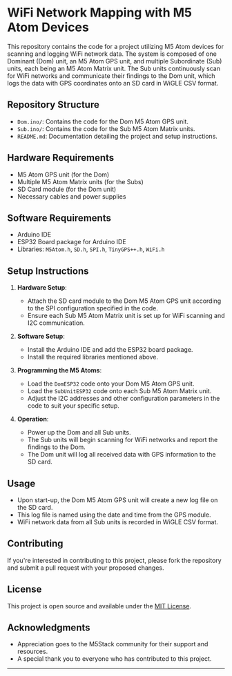 # WiFi Network Mapping with M5 Atom Devices

This repository contains the code for a project utilizing M5 Atom devices for scanning and logging WiFi network data. The system is composed of one Dominant (Dom) unit, an M5 Atom GPS unit, and multiple Subordinate (Sub) units, each being an M5 Atom Matrix unit. The Sub units continuously scan for WiFi networks and communicate their findings to the Dom unit, which logs the data with GPS coordinates onto an SD card in WiGLE CSV format.

## Repository Structure

- `Dom.ino/`: Contains the code for the Dom M5 Atom GPS unit.
- `Sub.ino/`: Contains the code for the Sub M5 Atom Matrix units.
- `README.md`: Documentation detailing the project and setup instructions.

## Hardware Requirements

- M5 Atom GPS unit (for the Dom)
- Multiple M5 Atom Matrix units (for the Subs)
- SD Card module (for the Dom unit)
- Necessary cables and power supplies

## Software Requirements

- Arduino IDE
- ESP32 Board package for Arduino IDE
- Libraries: `M5Atom.h`, `SD.h`, `SPI.h`, `TinyGPS++.h`, `WiFi.h`

## Setup Instructions

1. **Hardware Setup**:
   - Attach the SD card module to the Dom M5 Atom GPS unit according to the SPI configuration specified in the code.
   - Ensure each Sub M5 Atom Matrix unit is set up for WiFi scanning and I2C communication.

2. **Software Setup**:
   - Install the Arduino IDE and add the ESP32 board package.
   - Install the required libraries mentioned above.

3. **Programming the M5 Atoms**:
   - Load the `DomESP32` code onto your Dom M5 Atom GPS unit.
   - Load the `SubUnitESP32` code onto each Sub M5 Atom Matrix unit.
   - Adjust the I2C addresses and other configuration parameters in the code to suit your specific setup.

4. **Operation**:
   - Power up the Dom and all Sub units.
   - The Sub units will begin scanning for WiFi networks and report the findings to the Dom.
   - The Dom unit will log all received data with GPS information to the SD card.

## Usage

- Upon start-up, the Dom M5 Atom GPS unit will create a new log file on the SD card.
- This log file is named using the date and time from the GPS module.
- WiFi network data from all Sub units is recorded in WiGLE CSV format.

## Contributing

If you're interested in contributing to this project, please fork the repository and submit a pull request with your proposed changes.

## License

This project is open source and available under the [MIT License](LICENSE).

## Acknowledgments

- Appreciation goes to the M5Stack community for their support and resources.
- A special thank you to everyone who has contributed to this project.

---

